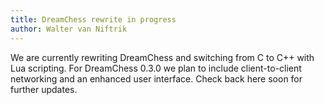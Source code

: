 ```yaml
---
title: DreamChess rewrite in progress
author: Walter van Niftrik
---
```

We are currently rewriting DreamChess and switching from C to C++ with Lua scripting. For DreamChess 0.3.0 we plan to include client-to-client networking and an enhanced user interface. Check back here soon for further updates.
